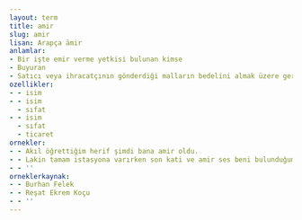 ```yaml
---
layout: term
title: amir
slug: amir
lisan: Arapça āmir
anlamlar:
- Bir işte emir verme yetkisi bulunan kimse
- Buyuran
- Satıcı veya ihracatçının gönderdiği malların bedelini almak üzere gerekli belgeleri göstererek bankaya başvuran kimse
ozellikler:
- - isim
- - isim
  - sıfat
- - isim
  - sıfat
  - ticaret
ornekler:
- - Akıl öğrettiğim herif şimdi bana amir oldu.
- - Lakin tamam istasyona varırken son kati ve amir ses beni bulunduğum yere çivileyiverdi.
- - ''
orneklerkaynak:
- - Burhan Felek
- - Reşat Ekrem Koçu
- - ''
---
```

